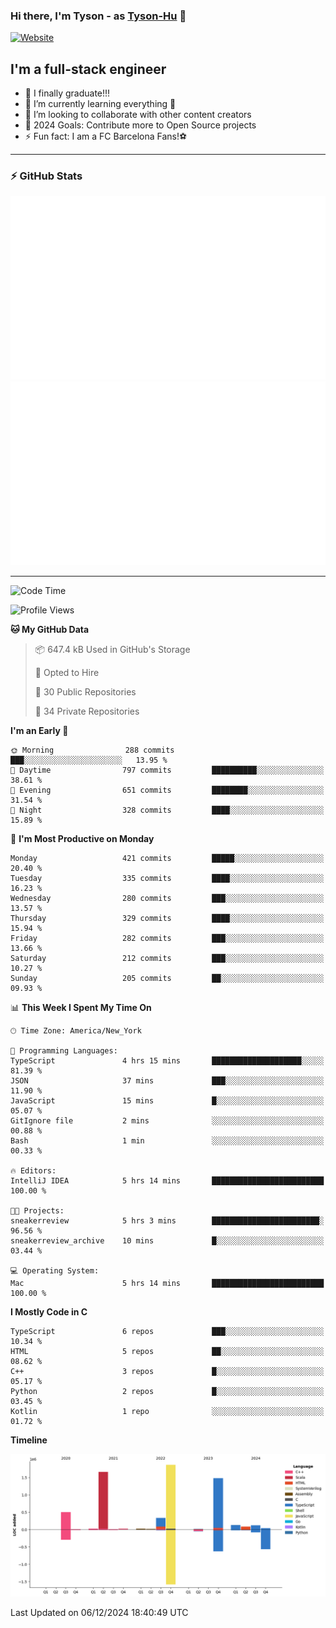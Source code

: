 ### Hi there, I'm Tyson - as [Tyson-Hu][website] 👋

[![Website](https://img.shields.io/website?label=Tianzhe.me&style=for-the-badge&url=https%3A%2F%2Ftianzhe.me)](https://tianzhe.me)


## I'm a full-stack engineer

- 🔭 I finally graduate!!!
- 🌱 I’m currently learning everything 🤣
- 👯 I’m looking to collaborate with other content creators
- 🥅 2024 Goals: Contribute more to Open Source projects
- ⚡ Fun fact: I am a FC Barcelona Fans!⚽️

---

### ⚡️ GitHub Stats
![](https://raw.githubusercontent.com/Tyson-Hu/github-stats-card/master/generated/overview.svg)
![](https://raw.githubusercontent.com/Tyson-Hu/github-stats-card/master/generated/languages.svg)

---

<!--START_SECTION:waka-->
![Code Time](http://img.shields.io/badge/Code%20Time-268%20hrs%2035%20mins-blue)

![Profile Views](http://img.shields.io/badge/Profile%20Views-0-blue)

**🐱 My GitHub Data** 

> 📦 647.4 kB Used in GitHub's Storage 
 > 
> 💼 Opted to Hire
 > 
> 📜 30 Public Repositories 
 > 
> 🔑 34 Private Repositories 
 > 
**I'm an Early 🐤** 

```text
🌞 Morning                288 commits         ███░░░░░░░░░░░░░░░░░░░░░░   13.95 % 
🌆 Daytime                797 commits         ██████████░░░░░░░░░░░░░░░   38.61 % 
🌃 Evening                651 commits         ████████░░░░░░░░░░░░░░░░░   31.54 % 
🌙 Night                  328 commits         ████░░░░░░░░░░░░░░░░░░░░░   15.89 % 
```
📅 **I'm Most Productive on Monday** 

```text
Monday                   421 commits         █████░░░░░░░░░░░░░░░░░░░░   20.40 % 
Tuesday                  335 commits         ████░░░░░░░░░░░░░░░░░░░░░   16.23 % 
Wednesday                280 commits         ███░░░░░░░░░░░░░░░░░░░░░░   13.57 % 
Thursday                 329 commits         ████░░░░░░░░░░░░░░░░░░░░░   15.94 % 
Friday                   282 commits         ███░░░░░░░░░░░░░░░░░░░░░░   13.66 % 
Saturday                 212 commits         ███░░░░░░░░░░░░░░░░░░░░░░   10.27 % 
Sunday                   205 commits         ██░░░░░░░░░░░░░░░░░░░░░░░   09.93 % 
```


📊 **This Week I Spent My Time On** 

```text
🕑︎ Time Zone: America/New_York

💬 Programming Languages: 
TypeScript               4 hrs 15 mins       ████████████████████░░░░░   81.39 % 
JSON                     37 mins             ███░░░░░░░░░░░░░░░░░░░░░░   11.90 % 
JavaScript               15 mins             █░░░░░░░░░░░░░░░░░░░░░░░░   05.07 % 
GitIgnore file           2 mins              ░░░░░░░░░░░░░░░░░░░░░░░░░   00.88 % 
Bash                     1 min               ░░░░░░░░░░░░░░░░░░░░░░░░░   00.33 % 

🔥 Editors: 
IntelliJ IDEA            5 hrs 14 mins       █████████████████████████   100.00 % 

🐱‍💻 Projects: 
sneakerreview            5 hrs 3 mins        ████████████████████████░   96.56 % 
sneakerreview_archive    10 mins             █░░░░░░░░░░░░░░░░░░░░░░░░   03.44 % 

💻 Operating System: 
Mac                      5 hrs 14 mins       █████████████████████████   100.00 % 
```

**I Mostly Code in C** 

```text
TypeScript               6 repos             ███░░░░░░░░░░░░░░░░░░░░░░   10.34 % 
HTML                     5 repos             ██░░░░░░░░░░░░░░░░░░░░░░░   08.62 % 
C++                      3 repos             █░░░░░░░░░░░░░░░░░░░░░░░░   05.17 % 
Python                   2 repos             █░░░░░░░░░░░░░░░░░░░░░░░░   03.45 % 
Kotlin                   1 repo              ░░░░░░░░░░░░░░░░░░░░░░░░░   01.72 % 
```



**Timeline**

![Lines of Code chart](https://raw.githubusercontent.com/Tyson-Hu/Tyson-Hu/main/assets/bar_graph.png)


 Last Updated on 06/12/2024 18:40:49 UTC
<!--END_SECTION:waka-->


[website]: https://github.com/Tyson-Hu
